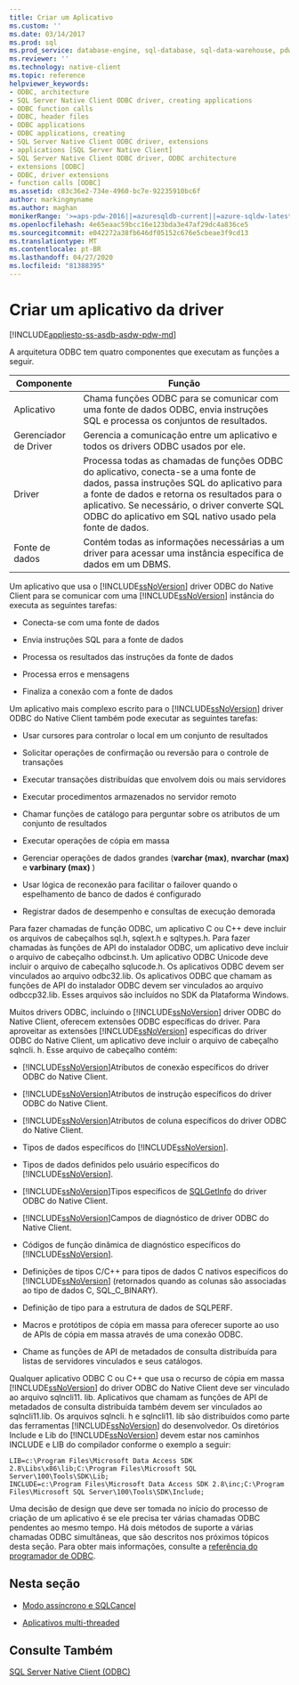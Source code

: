 ```yaml
---
title: Criar um Aplicativo
ms.custom: ''
ms.date: 03/14/2017
ms.prod: sql
ms.prod_service: database-engine, sql-database, sql-data-warehouse, pdw
ms.reviewer: ''
ms.technology: native-client
ms.topic: reference
helpviewer_keywords:
- ODBC, architecture
- SQL Server Native Client ODBC driver, creating applications
- ODBC function calls
- ODBC, header files
- ODBC applications
- ODBC applications, creating
- SQL Server Native Client ODBC driver, extensions
- applications [SQL Server Native Client]
- SQL Server Native Client ODBC driver, ODBC architecture
- extensions [ODBC]
- ODBC, driver extensions
- function calls [ODBC]
ms.assetid: c83c36e2-734e-4960-bc7e-92235910bc6f
author: markingmyname
ms.author: maghan
monikerRange: '>=aps-pdw-2016||=azuresqldb-current||=azure-sqldw-latest||>=sql-server-2016||=sqlallproducts-allversions||>=sql-server-linux-2017||=azuresqldb-mi-current'
ms.openlocfilehash: 4e65eaac59bcc16e123bda3e47af29dc4a836ce5
ms.sourcegitcommit: e042272a38fb646df05152c676e5cbeae3f9cd13
ms.translationtype: MT
ms.contentlocale: pt-BR
ms.lasthandoff: 04/27/2020
ms.locfileid: "81388395"
---
```

# <a name="creating-a-driver-application"></a>Criar um aplicativo da driver
[!INCLUDE[appliesto-ss-asdb-asdw-pdw-md](../../../includes/appliesto-ss-asdb-asdw-pdw-md.md)]

  A arquitetura ODBC tem quatro componentes que executam as funções a seguir.  
  
|Componente|Função|  
|---------------|--------------|  
|Aplicativo|Chama funções ODBC para se comunicar com uma fonte de dados ODBC, envia instruções SQL e processa os conjuntos de resultados.|  
|Gerenciador de Driver|Gerencia a comunicação entre um aplicativo e todos os drivers ODBC usados por ele.|  
|Driver|Processa todas as chamadas de funções ODBC do aplicativo, conecta-se a uma fonte de dados, passa instruções SQL do aplicativo para a fonte de dados e retorna os resultados para o aplicativo. Se necessário, o driver converte SQL ODBC do aplicativo em SQL nativo usado pela fonte de dados.|  
|Fonte de dados|Contém todas as informações necessárias a um driver para acessar uma instância específica de dados em um DBMS.|  
  
 Um aplicativo que usa o [!INCLUDE[ssNoVersion](../../../includes/ssnoversion-md.md)] driver ODBC do Native Client para se comunicar com uma [!INCLUDE[ssNoVersion](../../../includes/ssnoversion-md.md)] instância do executa as seguintes tarefas:  
  
-   Conecta-se com uma fonte de dados  
  
-   Envia instruções SQL para a fonte de dados  
  
-   Processa os resultados das instruções da fonte de dados  
  
-   Processa erros e mensagens  
  
-   Finaliza a conexão com a fonte de dados  
  
 Um aplicativo mais complexo escrito para o [!INCLUDE[ssNoVersion](../../../includes/ssnoversion-md.md)] driver ODBC do Native Client também pode executar as seguintes tarefas:  
  
-   Usar cursores para controlar o local em um conjunto de resultados  
  
-   Solicitar operações de confirmação ou reversão para o controle de transações  
  
-   Executar transações distribuídas que envolvem dois ou mais servidores  
  
-   Executar procedimentos armazenados no servidor remoto  
  
-   Chamar funções de catálogo para perguntar sobre os atributos de um conjunto de resultados  
  
-   Executar operações de cópia em massa  
  
-   Gerenciar operações de dados grandes (**varchar (max)**, **nvarchar (max)** e **varbinary (max)** )  
  
-   Usar lógica de reconexão para facilitar o failover quando o espelhamento de banco de dados é configurado  
  
-   Registrar dados de desempenho e consultas de execução demorada  
  
 Para fazer chamadas de função ODBC, um aplicativo C ou C++ deve incluir os arquivos de cabeçalhos sql.h, sqlext.h e sqltypes.h. Para fazer chamadas às funções de API do instalador ODBC, um aplicativo deve incluir o arquivo de cabeçalho odbcinst.h. Um aplicativo ODBC Unicode deve incluir o arquivo de cabeçalho sqlucode.h. Os aplicativos ODBC devem ser vinculados ao arquivo odbc32.lib. Os aplicativos ODBC que chamam as funções de API do instalador ODBC devem ser vinculados ao arquivo odbccp32.lib. Esses arquivos são incluídos no SDK da Plataforma Windows.  
  
 Muitos drivers ODBC, incluindo o [!INCLUDE[ssNoVersion](../../../includes/ssnoversion-md.md)] driver ODBC do Native Client, oferecem extensões ODBC específicas do driver. Para aproveitar as extensões [!INCLUDE[ssNoVersion](../../../includes/ssnoversion-md.md)] específicas do driver ODBC do Native Client, um aplicativo deve incluir o arquivo de cabeçalho sqlncli. h. Esse arquivo de cabeçalho contém:  
  
-   [!INCLUDE[ssNoVersion](../../../includes/ssnoversion-md.md)]Atributos de conexão específicos do driver ODBC do Native Client.  
  
-   [!INCLUDE[ssNoVersion](../../../includes/ssnoversion-md.md)]Atributos de instrução específicos do driver ODBC do Native Client.  
  
-   [!INCLUDE[ssNoVersion](../../../includes/ssnoversion-md.md)]Atributos de coluna específicos do driver ODBC do Native Client.  
  
-   Tipos de dados específicos do [!INCLUDE[ssNoVersion](../../../includes/ssnoversion-md.md)].  
  
-   Tipos de dados definidos pelo usuário específicos do [!INCLUDE[ssNoVersion](../../../includes/ssnoversion-md.md)].  
  
-   [!INCLUDE[ssNoVersion](../../../includes/ssnoversion-md.md)]Tipos específicos de [SQLGetInfo](../../../relational-databases/native-client-odbc-api/sqlgetinfo.md) do driver ODBC do Native Client.  
  
-   [!INCLUDE[ssNoVersion](../../../includes/ssnoversion-md.md)]Campos de diagnóstico de driver ODBC do Native Client.  
  
-   Códigos de função dinâmica de diagnóstico específicos do [!INCLUDE[ssNoVersion](../../../includes/ssnoversion-md.md)].  
  
-   Definições de tipos C/C++ para tipos de dados C nativos específicos do [!INCLUDE[ssNoVersion](../../../includes/ssnoversion-md.md)] (retornados quando as colunas são associadas ao tipo de dados C, SQL_C_BINARY).  
  
-   Definição de tipo para a estrutura de dados de SQLPERF.  
  
-   Macros e protótipos de cópia em massa para oferecer suporte ao uso de APIs de cópia em massa através de uma conexão ODBC.  
  
-   Chame as funções de API de metadados de consulta distribuída para listas de servidores vinculados e seus catálogos.  
  
 Qualquer aplicativo ODBC C ou C++ que usa o recurso de cópia em massa [!INCLUDE[ssNoVersion](../../../includes/ssnoversion-md.md)] do driver ODBC do Native Client deve ser vinculado ao arquivo sqlncli11. lib. Aplicativos que chamam as funções de API de metadados de consulta distribuída também devem ser vinculados ao sqlncli11.lib. Os arquivos sqlncli. h e sqlncli11. lib são distribuídos como parte das ferramentas [!INCLUDE[ssNoVersion](../../../includes/ssnoversion-md.md)] do desenvolvedor. Os diretórios Include e Lib do [!INCLUDE[ssNoVersion](../../../includes/ssnoversion-md.md)] devem estar nos caminhos INCLUDE e LIB do compilador conforme o exemplo a seguir:  
  
```  
LIB=c:\Program Files\Microsoft Data Access SDK 2.8\Libs\x86\lib;C:\Program Files\Microsoft SQL Server\100\Tools\SDK\Lib;  
INCLUDE=c:\Program Files\Microsoft Data Access SDK 2.8\inc;C:\Program Files\Microsoft SQL Server\100\Tools\SDK\Include;  
```  
  
 Uma decisão de design que deve ser tomada no início do processo de criação de um aplicativo é se ele precisa ter várias chamadas ODBC pendentes ao mesmo tempo. Há dois métodos de suporte a várias chamadas ODBC simultâneas, que são descritos nos próximos tópicos desta seção. Para obter mais informações, consulte a [referência do programador de ODBC](https://go.microsoft.com/fwlink/?LinkId=45250).  
  
## <a name="in-this-section"></a>Nesta seção  
  
-   [Modo assíncrono e SQLCancel](../../../relational-databases/native-client/odbc/creating-a-driver-application-asynchronous-mode-and-sqlcancel.md)  
  
-   [Aplicativos multi-threaded](../../../relational-databases/native-client/odbc/creating-a-driver-application-multithreaded-applications.md)  
  
## <a name="see-also"></a>Consulte Também  
 [SQL Server Native Client &#40;ODBC&#41;](../../../relational-databases/native-client/odbc/sql-server-native-client-odbc.md)  
  
  
